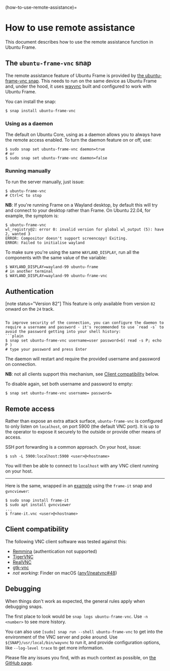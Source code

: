(how-to-use-remote-assistance)=

# How to use remote assistance

This document describes how to use the remote assistance function in Ubuntu Frame.

## The `ubuntu-frame-vnc` snap

The remote assistance feature of Ubuntu Frame is provided by [the ubuntu-frame-vnc snap](https://snapcraft.io/ubuntu-frame-vnc). This needs to run on the same device as Ubuntu Frame and, under the hood, it uses [wayvnc](https://github.com/any1/wayvnc) built and configured to work with Ubuntu Frame.

You can install the snap:

```plain
$ snap install ubuntu-frame-vnc
```

### Using as a daemon

The default on Ubuntu Core, using as a daemon allows you to always have the remote access enabled. To turn the daemon feature on or off, use:

```plain
$ sudo snap set ubuntu-frame-vnc daemon=true
# or
$ sudo snap set ubuntu-frame-vnc daemon=false
```

### Running manually

To run the server manually, just issue:

```plain
$ ubuntu-frame-vnc
# Ctrl+C to stop
```

**NB**: If you're running Frame on a Wayland desktop, by default this will try and connect to your desktop rather than Frame. On Ubuntu 22.04, for example, the symptom is:

```plain
$ ubuntu-frame-vnc
wl_registry@2: error 0: invalid version for global wl_output (5): have 2, wanted 3
ERROR: Compositor doesn't support screencopy! Exiting.
ERROR: Failed to initialise wayland
```

To make sure you're using the same `WAYLAND_DISPLAY`, run all the components with the same value of the variable:

```plain
$ WAYLAND_DISPLAY=wayland-99 ubuntu-frame
# in another terminal
$ WAYLAND_DISPLAY=wayland-99 ubuntu-frame-vnc
```

## Authentication

[note status="Version 82"]
This feature is only available from version `82` onward on the `24` track.

````

To improve security of the connection, you can configure the daemon to require a username and password - it's recommended to use `read -s` to avoid the password getting into your shell history:
```plain
$ snap set ubuntu-frame-vnc username=user password=$( read -s P; echo P )
# type your password and press Enter
````

The daemon will restart and require the provided username and password on connection.

**NB**: not all clients support this mechanism, see [Client compatibility](#client-compatibility) below.

To disable again, set both username and password to empty:

```plain
$ snap set ubuntu-frame-vnc username= password=
```

## Remote access

Rather than expose an extra attack surface, `ubuntu-frame-vnc` is configured to only listen on `localhost`, on port 5900 (the default VNC port). It is up to the operator to expose it securely to the outside or provide other means of access.

SSH port forwarding is a common approach. On your host, issue:

```plain
$ ssh -L 5900:localhost:5900 <user>@<hostname>
```

You will then be able to connect to `localhost` with any VNC client running on your host.

______________________________________________________________________

Here is the same, wrapped in an [example](https://github.com/AlanGriffiths/frame-it/blob/master/frame-it/frame-it-vnc) using the `frame-it` snap and `gvncviewer`:

```plain
$ sudo snap install frame-it
$ sudo apt install gvncviewer
...
$ frame-it.vnc <user>@<hostname>
```

## Client compatibility

The following VNC client software was tested against this:

- [Remmina](https://remmina.org/) (authentication not supported)
- [TigerVNC](https://tigervnc.org/)
- [RealVNC](https://www.realvnc.com/)
- [gtk-vnc](https://wiki.gnome.org/Projects/gtk-vnc)
- *not working*: Finder on macOS ([any1/neatvnc#48](https://github.com/any1/neatvnc/issues/48))

## Debugging

When things don't work as expected, the general rules apply when debugging snaps.

The first place to look would be `snap logs ubuntu-frame-vnc`. Use `-n <number>` to see more history.

You can also use `[sudo] snap run --shell ubuntu-frame-vnc` to get into the environment of the VNC server and poke around. Use `${SNAP}/usr/local/bin/wayvnc` to run it, and provide configuration options, like `--log-level trace` to get more information.

Please file any issues you find, with as much context as possible, on [the GitHub page](https://github.com/MirServer/ubuntu-frame-vnc/issues).
